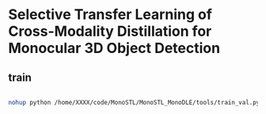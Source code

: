 # Selective Transfer Learning of Cross-Modality Distillation for Monocular 3D Object Detection

## train

```bash

nohup python /home/XXXX/code/MonoSTL/MonoSTL_MonoDLE/tools/train_val.py > test.txt 2>&1 &
```


